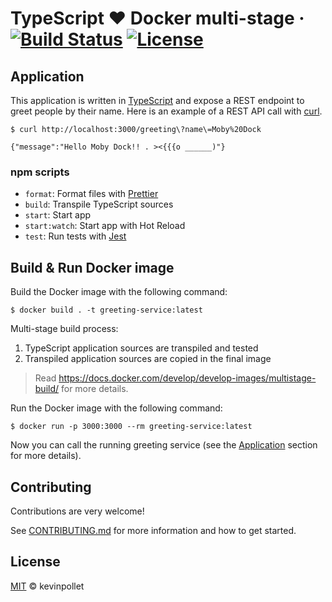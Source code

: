 # TypeScript ❤️ Docker multi-stage &middot; [![Build Status](https://travis-ci.com/kevinpollet/typescript-docker-multi-stage-build.svg?branch=master)](https://travis-ci.com/kevinpollet/typescript-docker-multi-stage-build) [![License](https://img.shields.io/badge/license-MIT-blue.svg)](./LICENSE.md)

## Application

This application is written in [TypeScript](https://www.typescriptlang.org/) and expose a REST endpoint to greet people by their name. Here is an example of a REST API call with [curl](https://github.com/curl/curl).

```shell
$ curl http://localhost:3000/greeting\?name\=Moby%20Dock

{"message":"Hello Moby Dock!! . ><{{{o ______)"}
```

### npm scripts

- `format`: Format files with [Prettier](https://prettier.io/)
- `build`: Transpile TypeScript sources
- `start`: Start app
- `start:watch`: Start app with Hot Reload
- `test`: Run tests with [Jest](https://jestjs.io/)

## Build & Run Docker image

Build the Docker image with the following command:

```shell
$ docker build . -t greeting-service:latest
```

Multi-stage build process:

1. TypeScript application sources are transpiled and tested
2. Transpiled application sources are copied in the final image

> Read https://docs.docker.com/develop/develop-images/multistage-build/ for more details.

Run the Docker image with the following command:

```shell
$ docker run -p 3000:3000 --rm greeting-service:latest
```

Now you can call the running greeting service (see the [Application](#application) section for more details).

## Contributing

Contributions are very welcome!

See [CONTRIBUTING.md](./CONTRIBUTING.md) for more information and how to get started.

## License

[MIT](./LICENSE.md) © kevinpollet
